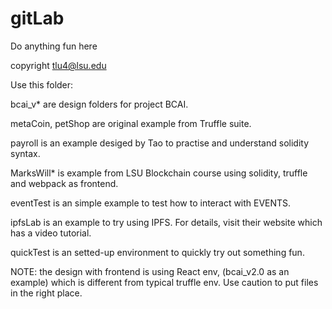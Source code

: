 # gitLab
Do anything fun here

copyright tlu4@lsu.edu

Use this folder:

bcai_v* are design folders for project BCAI.

metaCoin, petShop are original example from Truffle suite.

payroll is an example desiged by Tao to practise and understand solidity syntax.

MarksWill* is example from LSU Blockchain course using solidity, truffle and webpack as frontend.

eventTest is an simple example to test how to interact with EVENTS.

ipfsLab is an example to try using IPFS. For details, visit their website which has a video tutorial.

quickTest is an setted-up environment to quickly try out something fun.

NOTE: the design with frontend is using React env, (bcai_v2.0 as an example) which is different from typical truffle env. Use caution to put files in the right place.


